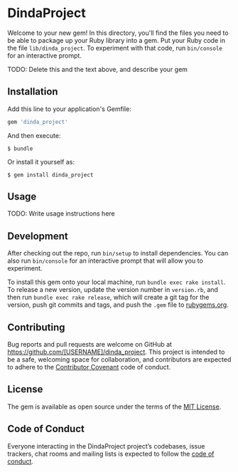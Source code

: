 # DindaProject

Welcome to your new gem! In this directory, you'll find the files you need to be able to package up your Ruby library into a gem. Put your Ruby code in the file `lib/dinda_project`. To experiment with that code, run `bin/console` for an interactive prompt.

TODO: Delete this and the text above, and describe your gem

## Installation

Add this line to your application's Gemfile:

```ruby
gem 'dinda_project'
```

And then execute:

    $ bundle

Or install it yourself as:

    $ gem install dinda_project

## Usage

TODO: Write usage instructions here

## Development

After checking out the repo, run `bin/setup` to install dependencies. You can also run `bin/console` for an interactive prompt that will allow you to experiment.

To install this gem onto your local machine, run `bundle exec rake install`. To release a new version, update the version number in `version.rb`, and then run `bundle exec rake release`, which will create a git tag for the version, push git commits and tags, and push the `.gem` file to [rubygems.org](https://rubygems.org).

## Contributing

Bug reports and pull requests are welcome on GitHub at https://github.com/[USERNAME]/dinda_project. This project is intended to be a safe, welcoming space for collaboration, and contributors are expected to adhere to the [Contributor Covenant](http://contributor-covenant.org) code of conduct.

## License

The gem is available as open source under the terms of the [MIT License](https://opensource.org/licenses/MIT).

## Code of Conduct

Everyone interacting in the DindaProject project’s codebases, issue trackers, chat rooms and mailing lists is expected to follow the [code of conduct](https://github.com/[USERNAME]/dinda_project/blob/master/CODE_OF_CONDUCT.md).
